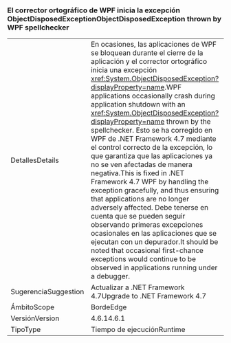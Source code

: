 ### <a name="objectdisposedexception-thrown-by-wpf-spellchecker"></a><span data-ttu-id="4721e-101">El corrector ortográfico de WPF inicia la excepción ObjectDisposedException</span><span class="sxs-lookup"><span data-stu-id="4721e-101">ObjectDisposedException thrown by WPF spellchecker</span></span>

|   |   |
|---|---|
|<span data-ttu-id="4721e-102">Detalles</span><span class="sxs-lookup"><span data-stu-id="4721e-102">Details</span></span>|<span data-ttu-id="4721e-103">En ocasiones, las aplicaciones de WPF se bloquean durante el cierre de la aplicación y el corrector ortográfico inicia una excepción <xref:System.ObjectDisposedException?displayProperty=name>.</span><span class="sxs-lookup"><span data-stu-id="4721e-103">WPF applications occasionally crash during application shutdown with an <xref:System.ObjectDisposedException?displayProperty=name> thrown by the spellchecker.</span></span> <span data-ttu-id="4721e-104">Esto se ha corregido en WPF de .NET Framework 4.7 mediante el control correcto de la excepción, lo que garantiza que las aplicaciones ya no se ven afectadas de manera negativa.</span><span class="sxs-lookup"><span data-stu-id="4721e-104">This is fixed in .NET Framework 4.7 WPF by handling the exception gracefully, and thus ensuring that applications are no longer adversely affected.</span></span> <span data-ttu-id="4721e-105">Debe tenerse en cuenta que se pueden seguir observando primeras excepciones ocasionales en las aplicaciones que se ejecutan con un depurador.</span><span class="sxs-lookup"><span data-stu-id="4721e-105">It should be noted that occasional first-chance exceptions would continue to be observed in applications running under a debugger.</span></span>|
|<span data-ttu-id="4721e-106">Sugerencia</span><span class="sxs-lookup"><span data-stu-id="4721e-106">Suggestion</span></span>|<span data-ttu-id="4721e-107">Actualizar a .NET Framework 4.7</span><span class="sxs-lookup"><span data-stu-id="4721e-107">Upgrade to .NET Framework 4.7</span></span>|
|<span data-ttu-id="4721e-108">Ámbito</span><span class="sxs-lookup"><span data-stu-id="4721e-108">Scope</span></span>|<span data-ttu-id="4721e-109">Borde</span><span class="sxs-lookup"><span data-stu-id="4721e-109">Edge</span></span>|
|<span data-ttu-id="4721e-110">Versión</span><span class="sxs-lookup"><span data-stu-id="4721e-110">Version</span></span>|<span data-ttu-id="4721e-111">4.6.1</span><span class="sxs-lookup"><span data-stu-id="4721e-111">4.6.1</span></span>|
|<span data-ttu-id="4721e-112">Tipo</span><span class="sxs-lookup"><span data-stu-id="4721e-112">Type</span></span>|<span data-ttu-id="4721e-113">Tiempo de ejecución</span><span class="sxs-lookup"><span data-stu-id="4721e-113">Runtime</span></span>|

